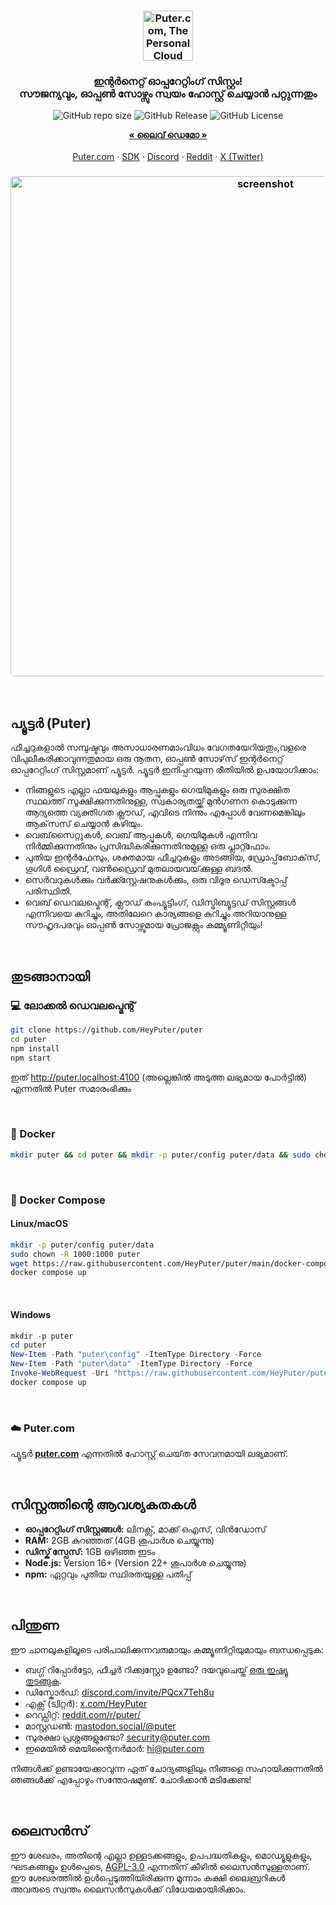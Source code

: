 <h3 align="center"><img width="80" alt="Puter.com, The Personal Cloud Computer: All your files, apps, and games in one place accessible from anywhere at any time." src="https://assets.puter.site/puter-logo.png"></h3>

<h3 align="center">ഇന്റർനെറ്റ് ഓപ്പറേറ്റിംഗ് സിസ്റ്റം!<br> സൗജന്യവും, ഓപ്പൺ സോഴ്സും സ്വയം ഹോസ്റ്റ് ചെയ്യാൻ പറ്റുന്നതും</h3>

<p align="center">
    <img alt="GitHub repo size" src="https://img.shields.io/github/repo-size/HeyPuter/puter"> <img alt="GitHub Release" src="https://img.shields.io/github/v/release/HeyPuter/puter?label=latest%20version"> <img alt="GitHub License" src="https://img.shields.io/github/license/HeyPuter/puter">
</p>
<p align="center">
    <a href="https://puter.com/"><strong>« ലൈവ് ഡെമോ »</strong></a>
    <br />
    <br />
    <a href="https://puter.com">Puter.com</a>
    ·
    <a href="https://docs.puter.com" target="_blank">SDK</a>
    ·
    <a href="https://discord.com/invite/PQcx7Teh8u">Discord</a>
    ·
    <a href="https://reddit.com/r/puter">Reddit</a>
    ·
    <a href="https://twitter.com/HeyPuter">X (Twitter)</a>
</p>

<h3 align="center"><img width="800" style="border-radius:5px;" alt="screenshot" src="https://assets.puter.site/puter.com-screenshot-3.webp"></h3>

<br/>

## പ്യൂട്ടർ (Puter)

ഫീച്ചറുകളാൽ സമ്പുഷ്ടവും അസാധാരണമാംവിധം വേഗതയേറിയതും,വളരെ വിപുലീകരിക്കാവുന്നതുമായ ഒരു നൂതന, ഓപ്പൺ സോഴ്‌സ് ഇന്റർനെറ്റ് ഓപ്പറേറ്റിംഗ് സിസ്റ്റമാണ് പ്യൂട്ടർ. പ്യൂട്ടർ ഇനിപ്പറയുന്ന രീതിയിൽ ഉപയോഗിക്കാം:

- നിങ്ങളുടെ എല്ലാ ഫയലുകളും ആപ്പുകളും ഗെയിമുകളും ഒരു സുരക്ഷിത സ്ഥലത്ത് സൂക്ഷിക്കുന്നതിനുള്ള, സ്വകാര്യതയ്ക്ക് മുൻഗണന കൊടുക്കുന്ന ആദ്യത്തെ വ്യക്തിഗത ക്ലൗഡ്, എവിടെ നിന്നും എപ്പോൾ വേണമെങ്കിലും ആക്‌സസ് ചെയ്യാൻ കഴിയും.
- വെബ്‌സൈറ്റുകൾ, വെബ് ആപ്പുകൾ, ഗെയിമുകൾ എന്നിവ നിർമ്മിക്കുന്നതിനും പ്രസിദ്ധീകരിക്കുന്നതിനുമുള്ള ഒരു പ്ലാറ്റ്ഫോം.
- പുതിയ ഇന്റർഫേസും, ശക്തമായ ഫീച്ചറുകളും അടങ്ങിയ, ഡ്രോപ്പ്‌ബോക്‌സ്, ഗൂഗിൾ ഡ്രൈവ്, വൺഡ്രൈവ് മുതലായവയ്‌ക്കുള്ള ബദൽ.
- സെർവറുകൾക്കും വർക്ക്സ്റ്റേഷനുകൾക്കും, ഒരു വിദൂര ഡെസ്ക്ടോപ്പ് പരിസ്ഥിതി.
- വെബ് ഡെവലപ്മെന്റ്, ക്ലൗഡ് കംപ്യൂട്ടിംഗ്, ഡിസ്ട്രിബ്യൂട്ടഡ് സിസ്റ്റങ്ങൾ എന്നിവയെ കുറിച്ചും, അതിലേറെ കാര്യങ്ങളെ കുറിച്ചും അറിയാനുള്ള സൗഹൃദപരവും ഓപ്പൺ സോഴ്സുമായ പ്രോജക്റ്റും കമ്മ്യൂണിറ്റിയും!

<br/>

## തുടങ്ങാനായി


### 💻 ലോക്കൽ ഡെവലപ്മെന്റ്

```bash
git clone https://github.com/HeyPuter/puter
cd puter
npm install
npm start
```


ഇത് http://puter.localhost:4100 (അല്ലെങ്കിൽ അടുത്ത ലഭ്യമായ പോർട്ടിൽ) എന്നതിൽ Puter സമാരംഭിക്കും

<br/>

### 🐳 Docker


```bash
mkdir puter && cd puter && mkdir -p puter/config puter/data && sudo chown -R 1000:1000 puter && docker run --rm -p 4100:4100 -v `pwd`/puter/config:/etc/puter -v `pwd`/puter/data:/var/puter  ghcr.io/heyputer/puter
```

<br/>


### 🐙 Docker Compose


#### Linux/macOS
```bash
mkdir -p puter/config puter/data
sudo chown -R 1000:1000 puter
wget https://raw.githubusercontent.com/HeyPuter/puter/main/docker-compose.yml
docker compose up
```
<br/>

#### Windows


```powershell
mkdir -p puter
cd puter
New-Item -Path "puter\config" -ItemType Directory -Force
New-Item -Path "puter\data" -ItemType Directory -Force
Invoke-WebRequest -Uri "https://raw.githubusercontent.com/HeyPuter/puter/main/docker-compose.yml" -OutFile "docker-compose.yml"
docker compose up
```
<br/>

### ☁️ Puter.com

പ്യൂട്ടർ [**puter.com**](https://puter.com) എന്നതിൽ ഹോസ്റ്റ് ചെയ്‌ത സേവനമായി ലഭ്യമാണ്.

<br/>

## സിസ്റ്റത്തിന്റെ ആവശ്യകതകൾ

- **ഓപ്പറേറ്റിംഗ് സിസ്റ്റങ്ങൾ:** ലിനക്സ്, മാക്ക് ഒഎസ്, വിൻഡോസ്
- **RAM:** 2GB കുറഞ്ഞത് (4GB ശുപാർശ ചെയ്യുന്നു)
- **ഡിസ്ക് സ്പേസ്:** 1GB ഒഴിഞ്ഞ ഇടം
- **Node.js:** Version 16+ (Version 22+ ശുപാർശ ചെയ്യുന്നു)
- **npm:** ഏറ്റവും പുതിയ സ്ഥിരതയുള്ള പതിപ്പ്

<br/>

## പിന്തുണ

ഈ ചാനലുകളിലൂടെ പരിപാലിക്കുന്നവരുമായും കമ്മ്യൂണിറ്റിയുമായും ബന്ധപ്പെടുക:

- ബഗ്ഗ് റിപ്പോർട്ടോ, ഫീച്ചർ റിക്ക്വസ്റ്റോ ഉണ്ടോ? ദയവുചെയ്ത് [ഒരു ഇഷ്യൂ തുടങ്ങുക](https://github.com/HeyPuter/puter/issues/new/choose).
- ഡിസ്കോർഡ്: [discord.com/invite/PQcx7Teh8u](https://discord.com/invite/PQcx7Teh8u)
- എക്സ് (ട്വിറ്റർ): [x.com/HeyPuter](https://x.com/HeyPuter)
- റെഡ്ഡിറ്റ്: [reddit.com/r/puter/](https://www.reddit.com/r/puter/)
- മാസ്റ്റഡൺ: [mastodon.social/@puter](https://mastodon.social/@puter)
- സുരക്ഷാ പ്രശ്നങ്ങളുണ്ടോ? [security@puter.com](mailto:security@puter.com)
- ഇമെയിൽ മെയിന്റൈനർമാർ: [hi@puter.com](mailto:hi@puter.com)

നിങ്ങൾക്ക് ഉണ്ടായേക്കാവുന്ന ഏത് ചോദ്യങ്ങളിലും നിങ്ങളെ സഹായിക്കുന്നതിൽ ഞങ്ങൾക്ക് എപ്പോഴും സന്തോഷമുണ്ട്. ചോദിക്കാൻ മടിക്കേണ്ട!

<br/>


##  ലൈസൻസ്

ഈ ശേഖരം, അതിന്റെ എല്ലാ ഉള്ളടക്കങ്ങളും, ഉപപദ്ധതികളും, മൊഡ്യൂളുകളും, ഘടകങ്ങളും ഉൾപ്പെടെ, [AGPL-3.0](https://github.com/HeyPuter/puter/blob/main/LICENSE.txt) എന്നതിന് കീഴിൽ ലൈസൻസുള്ളതാണ്. ഈ ശേഖരത്തിൽ ഉൾപ്പെടുത്തിയിരിക്കുന്ന മൂന്നാം കക്ഷി ലൈബ്രറികൾ അവരുടെ സ്വന്തം ലൈസൻസുകൾക്ക് വിധേയമായിരിക്കാം.

<br/>
